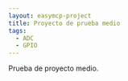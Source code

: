 ```yaml
---
layout: easymcp-project
title: Proyecto de prueba medio
tags:
  - ADC
  - GPIO
---
```


Prueba de proyecto medio.


